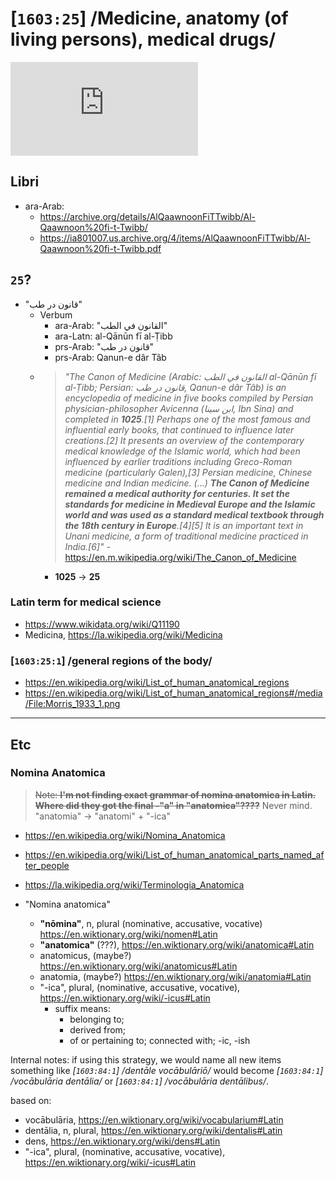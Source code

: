# [`1603:25`] /Medicine, anatomy (of living persons), medical drugs/

![al-Qānūn fī al-Ṭibb](https://ia801007.us.archive.org/BookReader/BookReaderImages.php?zip=/4/items/AlQaawnoonFiTTwibb/Al-Qaawnoon%20fi-t-Twibb_jp2.zip&file=Al-Qaawnoon%20fi-t-Twibb_jp2/Al-Qaawnoon%20fi-t-Twibb_0000.jp2&id=AlQaawnoonFiTTwibb&scale=8&rotate=0)

## Libri
- ara-Arab:
  - https://archive.org/details/AlQaawnoonFiTTwibb/Al-Qaawnoon%20fi-t-Twibb/
  - https://ia801007.us.archive.org/4/items/AlQaawnoonFiTTwibb/Al-Qaawnoon%20fi-t-Twibb.pdf

## `25`?
- "قانون در طب"
  - Verbum
    - ara-Arab: "القانون في الطب"
    - ara-Latn: al-Qānūn fī al-Ṭibb
    - prs-Arab: "قانون در طب"
    - prs-Arab: Qanun-e dâr Tâb
  - > _"The Canon of Medicine (Arabic: القانون في الطب al-Qānūn fī al-Ṭibb; Persian: قانون در طب, Qanun-e dâr Tâb) is an encyclopedia of medicine in five books compiled by Persian physician-philosopher Avicenna (ابن سینا, Ibn Sina) and completed in **1025**.[1] Perhaps one of the most famous and influential early books, that continued to influence later creations.[2] It presents an overview of the contemporary medical knowledge of the Islamic world, which had been influenced by earlier traditions including Greco-Roman medicine (particularly Galen),[3] Persian medicine, Chinese medicine and Indian medicine. (...) **The Canon of Medicine remained a medical authority for centuries. It set the standards for medicine in Medieval Europe and the Islamic world and was used as a standard medical textbook through the 18th century in Europe**.[4][5] It is an important text in Unani medicine, a form of traditional medicine practiced in India.[6]"_ - https://en.m.wikipedia.org/wiki/The_Canon_of_Medicine
    - **1025** -> **25**

### Latin term for medical science
- https://www.wikidata.org/wiki/Q11190
- Medicina, https://la.wikipedia.org/wiki/Medicina


### [`1603:25:1`] /general regions of the body/

- https://en.wikipedia.org/wiki/List_of_human_anatomical_regions
- https://en.wikipedia.org/wiki/List_of_human_anatomical_regions#/media/File:Morris_1933_1.png

----

## Etc
### Nomina Anatomica

> <s>Note: **I'm not finding exact grammar of nomina anatomica in Latin. Where did they got the final -"a" in "anatomica"????**</s>
> Never mind. "anatomia" -> "anatomi" + "-ica"

- https://en.wikipedia.org/wiki/Nomina_Anatomica
- https://en.wikipedia.org/wiki/List_of_human_anatomical_parts_named_after_people
- https://la.wikipedia.org/wiki/Terminologia_Anatomica

- "Nomina anatomica"
  - **"nōmina"**, n, plural (nominative, accusative, vocative) https://en.wiktionary.org/wiki/nomen#Latin
  - **"anatomica"** (???), https://en.wiktionary.org/wiki/anatomica#Latin
  - anatomicus, (maybe?) https://en.wiktionary.org/wiki/anatomicus#Latin
  - anatomia, (maybe?) https://en.wiktionary.org/wiki/anatomia#Latin
  - "-ica", plural, (nominative, accusative, vocative), https://en.wiktionary.org/wiki/-icus#Latin
    - suffix means:
      - belonging to; 
      - derived from;
      - of or pertaining to; connected with; -ic, -ish
 
Internal notes: if using this strategy, we would name all new items something like _[`1603:84:1`] /dentāle vocābulāriō/_ would become _[`1603:84:1`] /vocābulāria dentālia/_ or _[`1603:84:1`] /vocābulāria dentālibus/_.

based on:
- vocābulāria, https://en.wiktionary.org/wiki/vocabularium#Latin
- dentālia, n, plural, https://en.wiktionary.org/wiki/dentalis#Latin
- dens, https://en.wiktionary.org/wiki/dens#Latin
- "-ica", plural, (nominative, accusative, vocative), https://en.wiktionary.org/wiki/-icus#Latin
